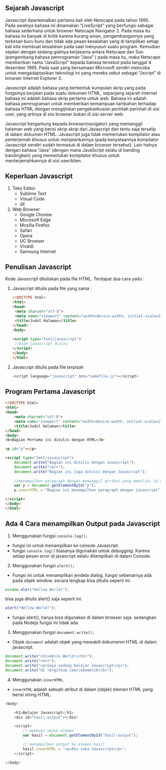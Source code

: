 ## Sejarah Javascript
Javascript diperkenalkan pertama kali oleh Netscape pada tahun 1995. Pada awalnya
bahasa ini dinamakan “LiveScript” yang berfungsi sebagai bahasa sederhana untuk
browser Netscape Navigator 2. Pada masa itu bahasa ini banyak di kritik karena
kurang aman, pengembangannya yang terkesan buru buru dan tidak ada pesan
kesalahan yang di tampilkan setiap kali kita membuat kesalahan pada saat menyusun
suatu program. Kemudian sejalan dengan sedang giatnya kerjasama antara Netscape
dan Sun (pengembang bahasa pemrograman “Java” ) pada masa itu, maka Netscape
memberikan nama “JavaScript” kepada bahasa tersebut pada tanggal 4 desember
1995. Pada saat yang bersamaan Microsoft sendiri mencoba untuk mengadaptasikan
teknologi ini yang mereka sebut sebagai “Jscript” di browser Internet Explorer 3.

Javascript adalah bahasa yang berbentuk kumpulan skrip yang pada fungsinya
berjalan pada suatu dokumen HTML, sepanjang sejarah internet bahasa ini adalah
bahasa skrip pertama untuk web. Bahasa ini adalah bahasa pemrograman untuk
memberikan kemampuan tambahan terhadap bahasa HTML dengan mengijinkan
pengeksekusian perintah perintah di sisi user, yang artinya di sisi browser bukan di
sisi server web.

Javascript bergantung kepada browser(navigator) yang memanggil halaman web yang
berisi skrip skrip dari Javascript dan tentu saja terselip di dalam dokumen HTML.
Javascript juga tidak memerlukan kompilator atau penterjemah khusus untuk
menjalankannya (pada kenyataannya kompilator Javascript sendiri sudah termasuk di
dalam browser tersebut). Lain halnya dengan bahasa “Java” (dengan mana JavaScript
selalu di banding bandingkan) yang memerlukan kompilator khusus untuk
menterjemahkannya di sisi user/klien.

## Keperluan Javascript
1. Teks Editor
   - Sublime Text
   - Visual Code
   - dll
2. Web Browser
   - Google Chrome
   - Microsoft Edge
   - Mozilla Firefox
   - Safari
   - Opera
   - UC Browser
   - Vivaldi
   - Samsung Internet

## Penulisan Javascript
Kode Javascript dituliskan pada file HTML. Terdapat dua cara yaitu :
1. Javascript ditulis pada file yang sama :
   ```HTML
   <!DOCTYPE html>
   <html>
   <head>
   	<meta charset="utf-8">
   	<meta name="viewport" content="width=device-width, initial-scale=1">
   	<title>Judul Halaman</title>
   </head>
   <body>
   	
   <script type="text/javascript">
   	//kode javascript disini
   </script>
   </body>
   </html>
   ```
3. Javascript ditulis pada file terpisah
   ```javascript
   <script language="javascript" src="namefile.js"></script>
   ```

## Program Pertama Javascript
```html
<!DOCTYPE html>
<html>
<head>
	<meta charset="utf-8">
	<meta name="viewport" content="width=device-width, initial-scale=1">
	<title>Judul Halaman</title>
</head>
<body>
<b>Bagian Pertama ini ditulis dengan HTML</b>

<p id="p"></p>

<script type="text/javascript">
	document.write("Bagian ini ditulis dengan Javascript");
	document.write("<br>");
	document.write("Bagian ini juga ditulis dengan Javascript");
	
	//menampilkan paragraph dengan memanggil atribut yang memiliki id dengan nama p
	var p = document.getElementById("p");
	p.innerHTML = "Bagian ini menampilkan paragraph dengan javascript";

</script>
</body>
</html>
```

## Ada 4 Cara menampilkan Output pada Javascript
1. Menggunakan fungsi `console.log();`   
- fungsi ini untuk menampilkan ke console Javascript.
- fungsi `console.log()` biasanya digunakan untuk _debugging_. Karena setiap pesan error di javascript selalu ditampilkan di dalam Console.
  
2. Menggunakan fungsi `alert();`
- Fungsi ini untuk menampilkan jendela dialog. fungsi sebenarnya ada pada objek window.
secara lengkap bisa ditulis seperti ini:
```javascript
window.aler("Hellow World!");
```
bisa juga ditulis alert() saja seperti ini:
```javascript
alert("Hellow World!");
```
- fungsi alert(), hanya bisa digunakan di dalam browser saja. sedangkan pada Nodejs fungsi ini tidak ada.
  
3. Menggunakan fungsi `document.write();`
- Objek `document` adalah objek yang mewakili dokumenm HTML di dalam javascript.
```javascript
document.write("<h1>Hello World!</h1>");
document.write("<hr>");
document.write("<p>Saya sedang belajar Javascript</p>");
document.write("di <b>github.com/codemetik</b>");
```
4. Menggunakan `innerHTML`.
- `innerHTML` adalah sebuah atribut di dalam (objek) elemen HTML yang berisi string HTML.
```javascript
<body>

    <h1>Belajar Javascript</h1>
    <div id="hasil-output"></div>

    <script>
        // membuat objek elemen
        var hasil = document.getElementById("hasil-output");

        // menampilkan output ke elemen hasil
        hasil.innerHTML = "<p>Aku suka Javascript</p>";
    </script>

</body>
```
